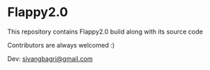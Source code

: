 # Flappy2.0

This repository contains Flappy2.0 build along with its source code

Contributors are always welcomed :)

Dev: sivangbagri@gmail.com
